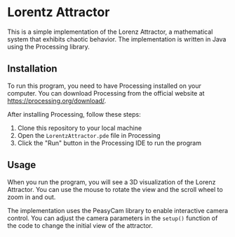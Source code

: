 # Lorentz Attractor

This is a simple implementation of the Lorenz Attractor, a mathematical system that exhibits chaotic behavior. The implementation is written in Java using the Processing library.

## Installation

To run this program, you need to have Processing installed on your computer. You can download Processing from the official website at https://processing.org/download/.

After installing Processing, follow these steps:

1. Clone this repository to your local machine
2. Open the `LorentzAttractor.pde` file in Processing
3. Click the "Run" button in the Processing IDE to run the program

## Usage

When you run the program, you will see a 3D visualization of the Lorenz Attractor. You can use the mouse to rotate the view and the scroll wheel to zoom in and out.

The implementation uses the PeasyCam library to enable interactive camera control. You can adjust the camera parameters in the `setup()` function of the code to change the initial view of the attractor.
